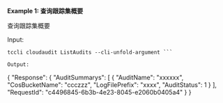 **Example 1: 查询跟踪集概要**

查询跟踪集概要

Input: 

```
tccli cloudaudit ListAudits --cli-unfold-argument ```

Output: 
```
{
    "Response": {
        "AuditSummarys": [
            {
                "AuditName": "xxxxxx",
                "CosBucketName": "ccczzz",
                "LogFilePrefix": "xxxx",
                "AuditStatus": 1
            }
        ],
        "RequestId": "c4496845-6b3b-4e23-8045-e2060b0405a4"
    }
}
```

